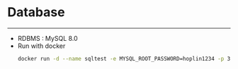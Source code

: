 Database
===
***
- RDBMS : MySQL 8.0
- Run with docker
    ```bash
    docker run -d --name sqltest -e MYSQL_ROOT_PASSWORD=hoplin1234 -p 3306:3306 mysql
    ```